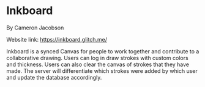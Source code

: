 # Inkboard
By Cameron Jacobson

Website link: https://inkboard.glitch.me/

Inkboard is a synced Canvas for people to work together and contribute to a collaborative drawing. Users can log in draw strokes with
custom colors and thickness. Users can also clear the canvas of strokes that they have made. The server will differentiate
which strokes were added by which user and update the database accordingly.


